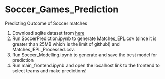 # Soccer_Games_Prediction
Predicting Outcome of Soccer matches

1) Download sqlite dataset from [here](https://www.kaggle.com/hugomathien/soccer/downloads/database.sqlite/10)
2) Run SoccerPrediction.ipynb to generate Matches_EPL.csv (since it is greater than 25MB which is the limit of github!) and Matches_EPL_Processed.csv.
3) Run Soccer_Modelling.ipynb to generate and save the best model for prediction
4) Run main_frontend.ipynb and open the localhost link to the frontend to select teams and make predictions!


